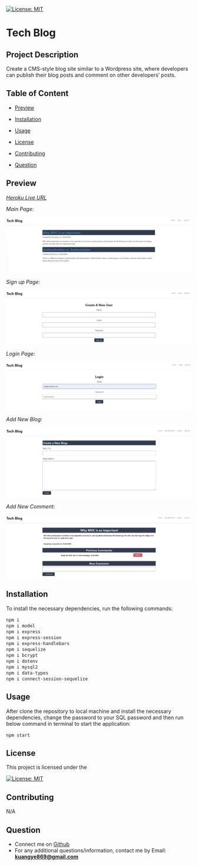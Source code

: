 [![License: MIT](https://img.shields.io/badge/License-MIT-yellow.svg)](https://opensource.org/licenses/MIT)

# Tech Blog

## Project Description
Create a CMS-style blog site similar to a Wordpress site, where developers can publish their blog posts and comment on other developers’ posts.

## Table of Content

* [Preview](#preview)

* [Installation](#installation)

* [Usage](#usage)

* [License](#license)

* [Contributing](#contributing)

* [Question](#question)

## Preview

[*Heroku Live URL*](https://tech-blog-ykuang.herokuapp.com)

*Main Page:*

![MAIN PAGE](/public/image/Main.jpg)

*Sign up Page:*

![SIGN UP PAGE](/public/image/Signup.jpg)

*Login Page:*

![LOGIN PAGE](/public/image/Login.jpg)

*Add New Blog:*

![ADD NEW BLOG](/public/image/Add_New_Blog.jpg)

*Add New Comment:*

![ADD NEW COMMENT](/public/image/Add_Comment.jpg)

## Installation
To install the necessary dependencies, run the following commands:

```
npm i
npm i model
npm i express
npm i express-session
npm i express-handlebars
npm i sequelize
npm i bcrypt
npm i dotenv
npm i mysql2
npm i data-types
npm i connect-session-sequelize

```

## Usage
After clone the repository to local machine and install the necessary dependencies, change the password to your SQL password and then run below command in terminal to start the application:
```
npm start
```

## License
This project is licensed under the 

[![License: MIT](https://img.shields.io/badge/License-MIT-yellow.svg)](https://opensource.org/licenses/MIT)

## Contributing
N/A
  
## Question
* Connect me on [Github](https://github.com/ykuang321)
* For any additional questions/information, contact me by Email: **kuangye869@gmail.com**
